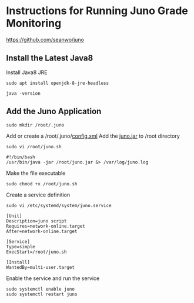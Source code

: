 # Instructions for Running Juno Grade Monitoring
https://github.com/seanwo/juno

## Install the Latest Java8

Install Java8 JRE
```console
sudo apt install openjdk-8-jre-headless

java -version
```

## Add the Juno Application

```console
sudo mkdir /root/.juno
```

Add or create a /root/.juno/[config.xml](config.xml)
Add the [juno.jar](juno.jar) to /root directory

```console
sudo vi /root/juno.sh
```
```
#!/bin/bash
/usr/bin/java -jar /root/juno.jar &> /var/log/juno.log
```
Make the file executable
```console
sudo chmod +x /root/juno.sh
```
Create a service definition
```console
sudo vi /etc/systemd/system/juno.service
```
```
[Unit]
Description=juno script
Requires=network-online.target
After=network-online.target

[Service]
Type=simple
ExecStart=/root/juno.sh

[Install]
WantedBy=multi-user.target
```
Enable the service and run the service
```console
sudo systemctl enable juno
sudo systemctl restart juno
```
